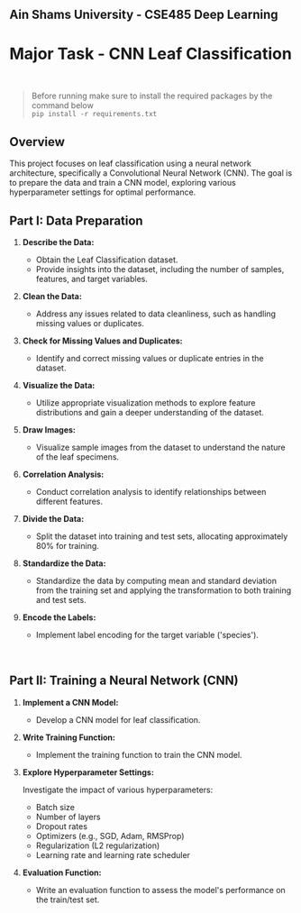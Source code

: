 ## Ain Shams University - CSE485 Deep Learning

# Major Task - CNN Leaf Classification

<br>

> Before running make sure to install the required packages by the command below <br> `pip install -r requirements.txt`

## Overview

This project focuses on leaf classification using a neural network architecture, specifically a Convolutional Neural Network (CNN). The goal is to prepare the data and train a CNN model, exploring various hyperparameter settings for optimal performance.

## Part I: Data Preparation

1. **Describe the Data:**

   - Obtain the Leaf Classification dataset.
   - Provide insights into the dataset, including the number of samples, features, and target variables.

2. **Clean the Data:**

   - Address any issues related to data cleanliness, such as handling missing values or duplicates.

3. **Check for Missing Values and Duplicates:**

   - Identify and correct missing values or duplicate entries in the dataset.

4. **Visualize the Data:**

   - Utilize appropriate visualization methods to explore feature distributions and gain a deeper understanding of the dataset.

5. **Draw Images:**

   - Visualize sample images from the dataset to understand the nature of the leaf specimens.

6. **Correlation Analysis:**

   - Conduct correlation analysis to identify relationships between different features.

7. **Divide the Data:**

   - Split the dataset into training and test sets, allocating approximately 80% for training.

8. **Standardize the Data:**

   - Standardize the data by computing mean and standard deviation from the training set and applying the transformation to both training and test sets.

9. **Encode the Labels:**
   - Implement label encoding for the target variable ('species').

<br>

## Part II: Training a Neural Network (CNN)

1. **Implement a CNN Model:**

   - Develop a CNN model for leaf classification.

2. **Write Training Function:**

   - Implement the training function to train the CNN model.

3. **Explore Hyperparameter Settings:**

   Investigate the impact of various hyperparameters:

   - Batch size
   - Number of layers
   - Dropout rates
   - Optimizers (e.g., SGD, Adam, RMSProp)
   - Regularization (L2 regularization)
   - Learning rate and learning rate scheduler

5. **Evaluation Function:**
   - Write an evaluation function to assess the model's performance on the train/test set.

<br>
